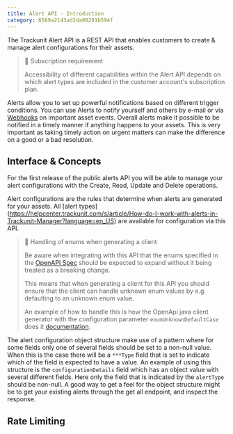 ```yaml
---
title: Alert API - Introduction
category: 6569a2143ad2da00291b594f
---
```

The Trackunit Alert API is a REST API that enables customers to create & manage alert configurations for their assets.

> 📘 Subscription requirement 
>
> Accessibility of different capabilities within the Alert API depends on which alert types are included in the customer account's subscription plan.

Alerts allow you to set up powerful notifications based on different trigger conditions. You can use Alerts to notify yourself and others by e-mail or via [Webhooks](https://developers.trackunit.com/docs/webhooks-overview) on important asset events. Overall alerts make it possible to be notified in a timely manner if anything happens to your assets. This is very important as taking timely action on urgent matters can make the difference on a good or a bad resolution.

## Interface & Concepts
For the first release of the public alerts API you will be able to manage your alert configurations with the Create, Read, Update and Delete operations.

Alert configurations are the rules that determine when alerts are generated for your assets. All [alert types] (https://helpcenter.trackunit.com/s/article/How-do-I-work-with-alerts-in-Trackunit-Manager?language=en_US) are available for configuration via this API.

> 🚧 Handling of enums when generating a client
> 
> Be aware when integrating with this API that the enums specified in the [OpenAPI Spec](https://developers.trackunit.com/openapi/6569a2143ad2da00291b594f) should be expected to expand without it being treated as a breaking change.
> 
> This means that when generating a client for this API you should ensure that the client can handle unknown enum values by e.g. defaulting to an unknown enum value.
> 
> An example of how to handle this is how the OpenApi java client generator with the configuration parameter ```enumUnknownDefaultCase``` does it [documentation](https://openapi-generator.tech/docs/generators/java/).

The alert configuration object structure make use of a pattern where for some fields only one of several fields should be set to a non-null value.
When this is the case there will be a ```***Type``` field that is set to indicate which of the field is expected to have a value.
An example of using this structure is the ```configurationDetails``` field which has an object value with several different fields. 
Here only the field that is indicated by the ```alertType```  should be non-null. 
A good way to get a feel for the object structure might be to get your existing alerts through the get all endpoint, and inspect the response.

## Rate Limiting




